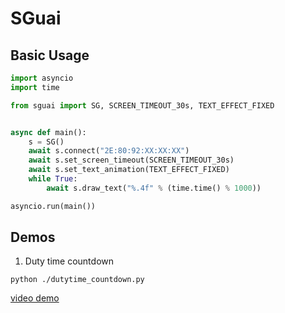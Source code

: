 # SGuai

## Basic Usage

```python
import asyncio
import time

from sguai import SG, SCREEN_TIMEOUT_30s, TEXT_EFFECT_FIXED


async def main():
    s = SG()
    await s.connect("2E:80:92:XX:XX:XX")
    await s.set_screen_timeout(SCREEN_TIMEOUT_30s)
    await s.set_text_animation(TEXT_EFFECT_FIXED)
    while True:
        await s.draw_text("%.4f" % (time.time() % 1000))

asyncio.run(main())
```

## Demos

1. Duty time countdown

```shell
python ./dutytime_countdown.py
```

[video demo](https://youtube.com/shorts/_W35yWU2yoM?feature=share)
